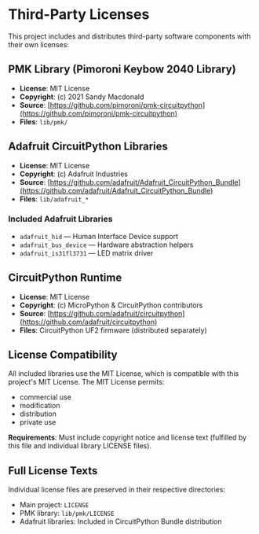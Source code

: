 # Third-Party Licenses

This project includes and distributes third-party software components with their own licenses:

## PMK Library (Pimoroni Keybow 2040 Library)

- **License**: MIT License
- **Copyright**: (c) 2021 Sandy Macdonald
- **Source**: [https://github.com/pimoroni/pmk-circuitpython](https://github.com/pimoroni/pmk-circuitpython)
- **Files**: `lib/pmk/`

## Adafruit CircuitPython Libraries

- **License**: MIT License
- **Copyright**: (c) Adafruit Industries
- **Source**: [https://github.com/adafruit/Adafruit_CircuitPython_Bundle](https://github.com/adafruit/Adafruit_CircuitPython_Bundle)
- **Files**: `lib/adafruit_*`

### Included Adafruit Libraries

- `adafruit_hid` — Human Interface Device support
- `adafruit_bus_device` — Hardware abstraction helpers
- `adafruit_is31fl3731` — LED matrix driver

## CircuitPython Runtime

- **License**: MIT License
- **Copyright**: (c) MicroPython & CircuitPython contributors
- **Source**: [https://github.com/adafruit/circuitpython](https://github.com/adafruit/circuitpython)
- **Files**: CircuitPython UF2 firmware (distributed separately)

## License Compatibility

All included libraries use the MIT License, which is compatible with this project's MIT License. The MIT License permits:

- commercial use
- modification
- distribution
- private use

**Requirements**: Must include copyright notice and license text (fulfilled by this file and individual library LICENSE files).

## Full License Texts

Individual license files are preserved in their respective directories:

- Main project: `LICENSE`
- PMK library: `lib/pmk/LICENSE`
- Adafruit libraries: Included in CircuitPython Bundle distribution
